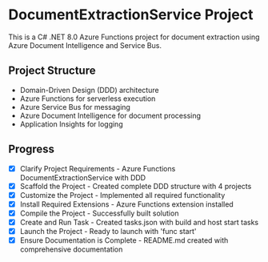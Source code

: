 # DocumentExtractionService Project

This is a C# .NET 8.0 Azure Functions project for document extraction using Azure Document Intelligence and Service Bus.

## Project Structure
- Domain-Driven Design (DDD) architecture
- Azure Functions for serverless execution
- Azure Service Bus for messaging
- Azure Document Intelligence for document processing
- Application Insights for logging

## Progress
- [x] Clarify Project Requirements - Azure Functions DocumentExtractionService with DDD
- [x] Scaffold the Project - Created complete DDD structure with 4 projects
- [x] Customize the Project - Implemented all required functionality
- [x] Install Required Extensions - Azure Functions extension installed
- [x] Compile the Project - Successfully built solution
- [x] Create and Run Task - Created tasks.json with build and host start tasks
- [x] Launch the Project - Ready to launch with 'func start'
- [x] Ensure Documentation is Complete - README.md created with comprehensive documentation
